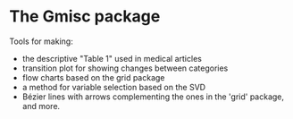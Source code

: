 # The Gmisc package

Tools for making:

- the descriptive "Table 1" used in medical articles
- transition plot for showing changes between categories
- flow charts based on the grid package
- a method for variable selection based on the SVD
- Bézier lines with arrows complementing the ones in the 'grid' package, and more.